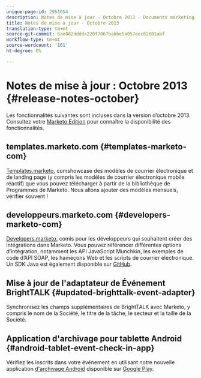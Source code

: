 ```yaml
---
unique-page-id: 2951054
description: Notes de mise à jour - Octobre 2013 - Documents marketing - Documentation du produit
title: Notes de mise à jour - Octobre 2013
translation-type: tm+mt
source-git-commit: 6ae882dddda220f7067babbe5a057eec82601abf
workflow-type: tm+mt
source-wordcount: '161'
ht-degree: 0%

---
```



# Notes de mise à jour : Octobre 2013 {#release-notes-october}

Les fonctionnalités suivantes sont incluses dans la version d’octobre 2013. Consultez votre [Marketo Edition](https://docs.marketo.com/display/docs/assets/pricing.php) pour connaître la disponibilité des fonctionnalités.

## templates.marketo.com {#templates-marketo-com}

[Templates.marketo.](https://templates.marketo.com) comshowcase des modèles de courrier électronique et de landing page (y compris les modèles de courrier électronique mobile réactif) que vous pouvez télécharger à partir de la bibliothèque de Programmes de Marketo. Nous allons ajouter des modèles mensuels, vérifier souvent !

## developpeurs.marketo.com {#developers-marketo-com}

[Developers.marketo.](https://developers.marketo.com) comis pour les développeurs qui souhaitent créer des intégrations dans Marketo. Vous pouvez référencer différentes options d’intégration, notamment les API JavaScript Munchkin, les exemples de code d’API SOAP, les hameçons Web et les scripts de courrier électronique. Un SDK Java est également disponible sur [GitHub](https://github.com/Marketo/SOAP-API-Java-Client).

## Mise à jour de l&#39;adaptateur de Événement BrightTALK {#updated-brighttalk-event-adapter}

Synchronisez les champs supplémentaires de BrightTALK avec Marketo, y compris le nom de la Société, le titre de la tâche, le secteur et la taille de la Société.

## Application d&#39;archivage pour tablette Android {#android-tablet-event-check-in-app}

Vérifiez les inscrits dans votre événement en utilisant notre nouvelle application [d&#39;archivage Android](../../product-docs/core-marketo-concepts/mobile-apps/event-check-in/check-people-into-your-event-from-your-tablet.md) disponible sur [Google Play](https://play.google.com/store/apps/details?id=com.marketo.eventcheckin&amp;hl=en).

